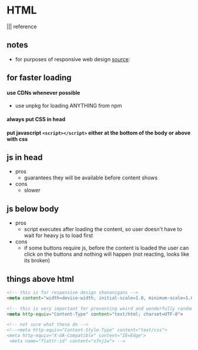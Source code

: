 # HTML
||| reference

## notes
- for purposes of responsive web design [source](https://stackoverflow.com/questions/23185067/where-to-load-scripts-or-css-from-cdn-head-or-body):

## for faster loading
#### use CDNs whenever possible
- use unpkg for loading ANYTHING from npm

#### always put CSS in head
#### put javascript `<script></script>` either at the bottom of the body or above with css


## js in head
- pros
	- guarantees they will be available before content shows
- cons
	- slower

## js below body
- pros
	- script executes after loading the content, so user doesn't have to wait for heavy js to load first
- cons
	- if some buttons require js, before the content is loaded the user can click on the buttons and nothing will happen (not reacting, looks like its broken)

## things above html

```Html
<!-- this is for responsive design shananigans -->
<meta content="width=device-width, initial-scale=1.0, minimum-scale=1.0, maximum-scale=1.0, user-scalable=0" name="viewport">

<!-- this is very important for preventing weird and wonderfully random characters from replacing your text -->
<meta http-equiv="Content-Type" content="text/html; charset=UTF-8">

<!-- not sure what these do -->
<!--<meta http-equiv="Content-Style-Type" content="text/css">
<meta http-equiv="X-UA-Compatible" content="IE=Edge">
 <meta name="flattr:id" content="x7nj1w"> -->
```
